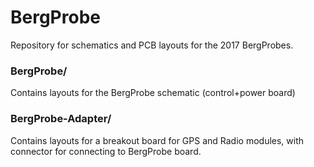 # BergProbe
Repository for schematics and PCB layouts for the 2017 BergProbes.

### BergProbe/
Contains layouts for the BergProbe schematic (control+power board)

### BergProbe-Adapter/
Contains layouts for a breakout board for GPS and Radio modules, with connector for connecting to BergProbe board.